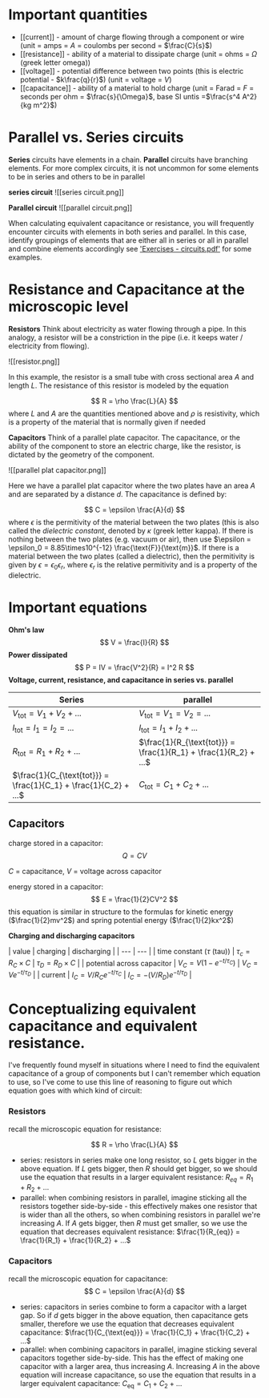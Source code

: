# Important quantities

- [[current]] - amount of charge flowing through a component or wire (unit = amps = $A$ = coulombs per second = $\frac{C}{s}$)
- [[resistance]] - ability of a material to dissipate charge (unit = ohms = $\Omega$ (greek letter omega))
- [[voltage]] - potential difference between two points (this is electric potential - $k\frac{q}{r}$) (unit = voltage = $V$)
- [[capacitance]] - ability of a material to hold charge (unit = Farad = $F$ = seconds per ohm = $\frac{s}{\Omega}$, base SI untis =$\frac{s^4 A^2}{kg m^2}$)

# Parallel vs. Series circuits

**Series** circuits have elements in a chain. **Parallel** circuits have branching elements. For more complex circuits, it is not uncommon for some elements to be in series and others to be in parallel

**series circuit**
![[series circuit.png]]

**Parallel circuit**
![[parallel circuit.png]]

When calculating equivalent capacitance or resistance, you will frequently encounter circuits with elements in both series and parallel. In this case, identify groupings of elements that are either all in series or all in parallel and combine elements accordingly see ['Exercises - circuits.pdf'](obsidian://open?vault=knowledge-base&file=physics%2Fphysics%202%2FExercises%20-%20circuits.pdf) for some examples.

# Resistance and Capacitance at the microscopic level

**Resistors** 
Think about electricity as water flowing through a pipe. In this analogy, a resistor will be a constriction in the pipe (i.e. it keeps water / electricity from flowing).

![[resistor.png]]

In this example, the resistor is a small tube with cross sectional area *A* and length *L*. The resistance of this resistor is modeled by the equation

$$
R = \rho \frac{L}{A}
$$
where $L \text{ and } A$ are the quantities mentioned above and $\rho$ is resistivity,  which is a property of the material that is normally given if needed


**Capacitors**
Think of a parallel plate capacitor. The capacitance, or the ability of the component to store an electric charge, like the resistor, is dictated by the geometry of the component. 

![[parallel plat capacitor.png]]

Here we have a parallel plat capacitor where the two plates have an area $A$ and are separated by a distance $d$. The capacitance is defined by:

$$
C = \epsilon \frac{A}{d}
$$
where $\epsilon$ is the permitivity of the material between the two plates (this is also called the *dielectric constant*, denoted by $\kappa$ (greek letter kappa). If there is nothing between the two plates (e.g. vacuum or air), then use $\epsilon = \epsilon_0 = 8.85\times10^{-12} \frac{\text{F}}{\text{m}}$. If there is a material between the two plates (called a dielectric), then the permitivity is given by $\epsilon = \epsilon_0 \epsilon_r$, where $\epsilon_r$ is the relative permitivity and is a property of the dielectric.






# Important equations

**Ohm's law**
$$
V = \frac{I}{R}
$$
**Power dissipated**
$$
P = IV = \frac{V^2}{R} = I^2 R
$$
**Voltage, current, resistance, and capacitance in series vs. parallel**

| Series | parallel |
| --------- | -------- |
| $V_{\text{tot}} = V_1 + V_2 + ...$ | $V_{\text{tot}} = V_1 = V_2 = ...$ |
| $I_{\text{tot}} = I_1 = I_2 = ...$ | $I_{\text{tot}}  = I_1 + I_2 + ...$ |
| $R_{\text{tot}} = R_1 + R_2 + ...$ | $\frac{1}{R_{\text{tot}}} = \frac{1}{R_1} + \frac{1}{R_2} + ...$ |
| $\frac{1}{C_{\text{tot}}} = \frac{1}{C_1} + \frac{1}{C_2} + ...$ | $C_{\text{tot}} = C_1 + C_2 + ...$ |

## Capacitors
charge stored in a capacitor:
$$
Q = CV
$$

$C$ = capacitance, $V$ = voltage across capacitor

energy stored in a capacitor:
$$
E = \frac{1}{2}CV^2
$$
this equation is similar in structure to the formulas for kinetic energy ($\frac{1}{2}mv^2$) and spring potential energy ($\frac{1}{2}kx^2$)


**Charging and discharging capacitors**

| value | charging   |     discharging |
| --- | --- |
| time constant ($\tau$ (tau)) | $\tau_c = R_C \times C$ | $\tau_D = R_D \times C$ |
| potential across capacitor | $V_C = V(1-e^{-t/\tau_C})$  | $V_C = Ve^{-t/\tau_D}$ |
| current | $I_C = V/R_C e^{-t/\tau_C}$ | $I_C = -(V/R_D) e^{-t/\tau_D}$ |



# Conceptualizing equivalent capacitance and equivalent resistance. 

I've frequently found myself in situations where I need to find the equivalent capacitance of a group of components but I can't remember which equation to use, so I've come to use this line of reasoning to figure out which equation goes with which kind of circuit:

### Resistors
recall the microscopic equation for resistance:

$$
R = \rho \frac{L}{A}
$$
- series: resistors in series make one long resistor, so $L$ gets bigger in the above equation. If $L$ gets bigger, then $R$ should get bigger, so we should use the equation that results in a larger equivalent resistance: $R_{eq} = R_1 + R_2 + ...$
- parallel: when combining resistors in parallel, imagine sticking all the resistors together side-by-side - this effectively makes one resistor that is wider than all the others, so when combining resistors in parallel we're increasing $A$. If $A$ gets bigger, then $R$ must get smaller, so we use the equation that decreases equivalent resistance: $\frac{1}{R_{eq}} = \frac{1}{R_1} + \frac{1}{R_2} + ...$


### Capacitors
recall the microscopic equation for capacitance:
$$
C = \epsilon \frac{A}{d}
$$
- series: capacitors in series combine to form a capacitor with a larget gap. So if $d$ gets bigger in the above equation, then capacitance gets smaller, therefore we use the equation that decreases equivalent capacitance: $\frac{1}{C_{\text{eq}}} = \frac{1}{C_1} + \frac{1}{C_2} + ...$
- parallel: when combining capacitors in parallel, imagine sticking several capacitors together side-by-side. This has the effect of making one capacitor with a larger area, thus increasing $A$. Increasing $A$ in the above equation will increase capacitance, so use the equation that results in a larger equivalent capacitance: $C_{\text{eq}} = C_1 + C_2 + ...$



